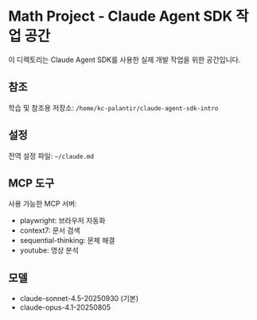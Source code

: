 # Math Project - Claude Agent SDK 작업 공간

이 디렉토리는 Claude Agent SDK를 사용한 실제 개발 작업을 위한 공간입니다.

## 참조

학습 및 참조용 저장소: `/home/kc-palantir/claude-agent-sdk-intro`

## 설정

전역 설정 파일: `~/claude.md`

## MCP 도구

사용 가능한 MCP 서버:
- playwright: 브라우저 자동화
- context7: 문서 검색
- sequential-thinking: 문제 해결
- youtube: 영상 분석

## 모델

- claude-sonnet-4.5-20250930 (기본)
- claude-opus-4.1-20250805
